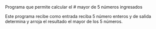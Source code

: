 Programa que permite calcular el # mayor de 5 números ingresados

Este programa recibe como entrada reciba 5 número enteros y de salida determina y arroja el resultado el mayor de los 5 números.
